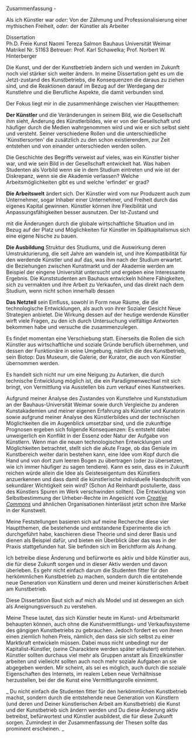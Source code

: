 Zusammenfassung - 

Als ich Künstler war *oder:* Von der Zähmung und Professionalisierung einer mythischen Freiheit, *oder:*  der Künstler als Arbeiter 

Dissertation  
Ph.D. Freie Kunst
Naomi Tereza Salmon
Bauhaus Universität Weimar
Matrikel Nr. 51163
Betreuer: Prof. Karl Schawelka; Prof. Norbert W. Hinterberger

Die Kunst, und der der Kunstbetrieb ändern sich und werden im Zukunft noch viel stärker sich weiter ändern. In meine Dissertation geht es um die Jetzt-zustand des 
Kunstbetriebs, die Konsequenzen die daraus zu ziehen sind, und die Reaktionen darauf im Bezug auf der Werdegang der Kunstlehre und die Berufliche Aspekte, die damit verbunden sind.

Der Fokus liegt mir in die zusammenhänge zwischen vier Hauptthemen:

**Der Künstler** und die Veränderungen in seinem Bild, wie die Gesellschaft ihm sieht, Änderung des Künstlerbildes, wie er von der Gesellschaft und häufiger durch die 
Medien wahrgenommen wird und wie er sich selbst sieht und versteht. Seiner verschiedene Rollen und die unterschiedliche 'Künstlersorten' die zusätzlich zu den schon 
existierendem, zur Zeit entstehen und von einander unterschieden werden sollen. 

Die Geschichte des Begriffs verweist auf vieles, was ein Künstler bisher war, und wie sein Bild in der Gesellschaft entwickelt hat. Was haben Studenten als Vorbild wenn 
sie in dem Studium eintreten und wie ist der Diskrepanz, wenn sie die Akademie verlassen? Welche Arbeitsmöglichkeiten gibt es und welche 'erfindet' er grad?

**Die Arbeitswelt** ändert sich. Der Künstler wird vom nur Produzent auch zum Unternehmer, sogar Inhaber einer Unternehmer, und Freiheit durch das eigenes Kapital gewinnen.
Künstler können ihre Flexibilität und Anpassungsfähigkeiten besser ausnutzen. Der Ist-Zustand und 

mit die Änderungen durch die globale wirtschaftliche Situation und im Bezug auf der Platz und Möglichkeiten für Künstler im Spätkapitalismus sich 
eine eigene Nische zu bauen. 

**Die Ausbildung** Struktur des Studiums, und die Auswirkung deren Umstrukturierung, 
die seit Jahre am wandeln ist, und ihre Kompatibilität für den werdende Künstler und auf das, was ihm nach der Studium erwartet. die Beziehungen zwischen Kunstmarkt und der 
Akademie werden am Beispiel der eingene Universität untersucht und ergeben eine Interessante Ergebnis. Die Kunststudenten am Bauhaus entwickeln höhere Fähigkeiten, sich zu 
vermakten und ihre Arbeit zu Verkaufen, und das direkt nach dem Studium, wenn nicht schon innerhalb dessen

**Das Netzteil** sein 
Einfluss, sowohl in Form neue Räume, die die technologische Entwicklungen, als auch von ihrer Sozialer Gesicht Neue Strategien anbietet. Die Wirkung dessen
auf der heutige werdende Künstler wirft viele Fragen, zu den ich durch Untersuchung vielfältige Antworten bekommen habe und versuche die zusammenzulegen.

Es findet momentan eine Verschiebung statt. Einerseits die Rollen die sich Künstler aus wirtschaftliche und soziale Gründe beruflich übernehmen, und dessen der Funktionäre 
in seine Umgebung, nämlich die des Kunstbetrieb, sein Biotop: Das Museum, die Galerie, der Kurator, die auch von Künstler übernommen werden.

Es handelt sich nicht nur um eine Neigung zu Autarken, die durch technische Entwicklung möglich ist, die ein Paradigmenwechsel mit sich bringt, von Vermittlung 
via Ausstellen bis zum verkauf eines Kunstwerkes.

Aufgrund meiner Analyse des Zustandes von Kunstlehre und Kunststudium an der Bauhaus-Universität Weimar sowie durch Vergleiche zu anderen 
Kunstakademien und meiner eigenen Erfahrung als Künstler und Kuratorin sowie aufgrund meiner Analyse des Künstlerbildes und der technischen 
Möglichkeiten die im Augenblick umsetzbar sind, und die zukunftige Prognosen ergeben sich folgende Konsequenzen: Es entsteht dabei unweigerlich 
ein Konflikt in der Essenz oder Natur der Aufgabe von Künstlern. Wenn man die neuen technologischen Entwicklungen und Möglichkeiten betrachtet, 
stellt sich die akute 
Frage, ob das Geniale im Kunstbereich weiter darin bestehen kann, eine Idee vom Kopf durch die Hand und von dort zum leeren Bogen zu übertragen 
(oder zu übersetzen, wie ich immer häufiger zu sagen tendiere). Kann es sein, dass es in Zukunft reichen würde allein die Idee als Geisteseigentum 
des Künstlers anzuerkennen und dass damit die künstlerische individuelle Handschrift von sekundärer Wichtigkeit sein wird? (Schon Ad Reinhardt 
postulierte, dass des Künstlers Spuren im Werk verschwinden sollten). Die Entwicklung von Selbstbestimmung der Urheber-Rechte im Angesicht vom 
[*Creative Commons*](http://creativecommons.org) und ähnlichen Organisationen hinterlässt jetzt schon ihre Marke in der Kunstwelt.


Meine Feststellungen basieren sich auf meine Recherche diese vier Hauptthemen, die bestehende und entstandene Experimente die ich durchgeführt habe, 
kaschieren diese Theorie und sind derer Basis und dienen als Beispiel dafür, und bieten ein Überblick über das was in der Praxis stattgefunden hat. 
Sie befinden sich im Berichtform als Anhang.

Ich betreibe diese Änderung und befürworte es aktiv und bilde Künstler aus, die für diese Zukunft sorgen und in dieser Aktiv werden und davon überleben.
Es gehr nicht einfach darum die Studenten fitter für den herkömmlichen Kunstbetrieb zu machen, sondern durch die entstehende neue Generation von Künstlern 
und deren und meiner künstlerischen Arbeit am Kunstbetrieb. 

Diese Dissertation Baut sich auf mich als Model und ist deswegen an sich als Aneignungsversuch zu verstehen. 

Meine These lautet, das sich Künstler heute im Kunst- und Arbeitsmarkt behaupten können, auch ohne die Kunstvermittlungs- und Verkaufssysteme des gängigen Kunstbetriebs 
zu gebrauchen. Jedoch fordert es von ihnen einen ziemlich hohen Preis, nämlich, den dass sie sich selbst zu einer Marktkraft entwickeln müssen. Dabei muss nicht
unbedingt nur der Kapitalist-Künstler, (seine Characktere werden später erläutert) entstehen. Künstler sollten durchaus viel mehr als Gruppen anstatt als Einzelkünstler 
arbeiten und vielleicht sollten auch noch mehr soziale Aufgaben an sie abgegeben werden. Mir scheint, als sei es möglich, auch durch die soziale Eigenschaften des Internets,
im realem Leben neue Verhältnisse herzustellen, bei der die Kunst eine Vermittlungsrolle einnimmt. 

_
Du nicht einfach die Studenten fitter für den herkömmlichen Kunstbetrieb machst, sondern durch die entstehende neue Generation von Künstlern 
(und deren und Deiner künstlerischen Arbeit am Kunstbetrieb) die Kunst und der Kunstbetrieb sich ändern werden und Du diese Änderung aktiv betreibst, 
befürwortest und Künstler ausbildest, die für diese Zukunft sorgen.
Zumindest in der Zusammenfassung der Thesen sollte das prominent erscheinen.
_